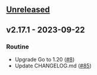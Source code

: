 <a name="unreleased"></a>
## [Unreleased]


<a name="v2.17.1"></a>
## v2.17.1 - 2023-09-22
### Routine

- Upgrade Go to 1.20 ([#8](https://github.com/epam/edp-gerrit-operator/issues/8))
- Update CHANGELOG.md ([#85](https://github.com/epam/edp-gerrit-operator/issues/85))


[Unreleased]: https://github.com/epam/edp-gerrit-operator/compare/v2.17.1...HEAD
